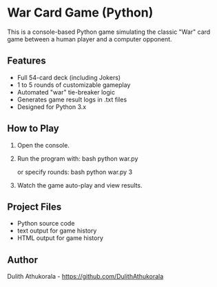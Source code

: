 # War Card Game (Python)

This is a console-based Python game simulating the classic "War" card game between a human player and a computer opponent.

## Features

- Full 54-card deck (including Jokers)
- 1 to 5 rounds of customizable gameplay
- Automated "war" tie-breaker logic
- Generates game result logs in .txt files
- Designed for Python 3.x

## How to Play

1. Open the console.
2. Run the program with:
    bash
    python war.py
    
    or specify rounds:
    bash
    python war.py 3
    
3. Watch the game auto-play and view results.

## Project Files

- Python source code
- text output for game history
- HTML output for game history

## Author

Dulith Athukorala - https://github.com/DulithAthukorala
